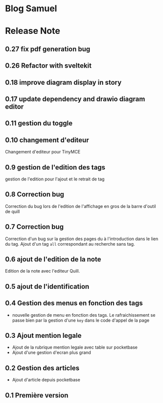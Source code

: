 # Blog Samuel

# Release Note

## 0.27 fix pdf generation bug

## 0.26 Refactor with sveltekit

## 0.18 improve diagram display in story

## 0.17 update dependency and drawio diagram editor

## 0.11 gestion du toggle

## 0.10 changement d'editeur

Changement d'editeur pour TinyMCE

## 0.9 gestion de l'edition des tags

gestion de l'edition pour l'ajout et le retrait de tag

## 0.8 Correction bug

Correction du bug lors de l'edition de l'affichage en gros de la barre d'outil de quill

## 0.7 Correction bug

Correction d'un bug sur la gestion des pages du à l'introduction dans le lien du tag.
Ajout d'un tag `all` correspondant au recherche sans tag.

## 0.6 ajout de l'edition de la note

Edition de la note avec l'editeur Quill.

## 0.5 ajout de l'identification

## 0.4 Gestion des menus en fonction des tags
- nouvelle gestion de menu en fonction des tags.
Le rafraichissement se passe bien par la gestion d'une `key` dans le code d'appel de la page

## 0.3 Ajout mention legale
- Ajout de la rubrique mention legale avec table sur pocketbase
- Ajout d'une gestion d'ecran plus grand
## 0.2 Gestion des articles
- Ajout d'article depuis pocketbase
## 0.1 Première version